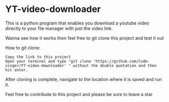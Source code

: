 # YT-video-downloader
This is a python program that enables you download a youtube video directly to your file manager with just the video link.

Wanna see how it works then feel free to git clone this project and test it out

How to git clone:

    Copy the link to this project
    Open your terminal and type "git clone 'https://github.com/Code-singer/YT-video-downloader' " without the double quotation and then hit enter.
    
    
After cloning is complete, navigate to the location where it is saved and run it.

Feel free to contribute to this project and please be sure to leave a star
